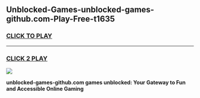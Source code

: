 
## Unblocked-Games-unblocked-games-github.com-Play-Free-t1635
<h3>
<a href="https://premium76.site?title=unblocked-games-github.com&ref=15A">CLICK TO PLAY</a></h3>
<hr>

<h3>
<a href="https://premium76.site?title=unblocked-games-github.com&ref=15A">CLICK 2 PLAY</a>
  
</h3>

<a href="https://premium76.site?title=unblocked-games-github.com&ref=15A"><img src="https://clearcache.store/games.png"></a>


**unblocked-games-github.com games unblocked: Your Gateway to Fun and Accessible Online Gaming**
